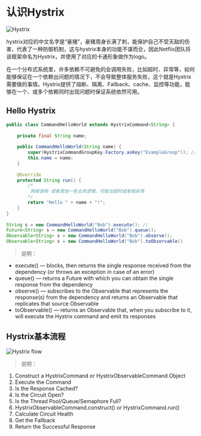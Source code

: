 # 认识Hystrix

![Hystrix](https://images2017.cnblogs.com/blog/719930/201709/719930-20170903171704624-1917697781.png)

hystrix对应的中文名字是“豪猪”，豪猪周身长满了刺，能保护自己不受天敌的伤害，代表了一种防御机制，这与hystrix本身的功能不谋而合，因此Netflix团队将该框架命名为Hystrix，并使用了对应的卡通形象做作为logo。

在一个分布式系统里，许多依赖不可避免的会调用失败，比如超时、异常等，如何能够保证在一个依赖出问题的情况下，不会导致整体服务失败，这个就是Hystrix需要做的事情。Hystrix提供了熔断、隔离、Fallback、cache、监控等功能，能够在一个、或多个依赖同时出现问题时保证系统依然可用。

## Hello Hystrix

```Java
public class CommandHelloWorld extends HystrixCommand<String> {
 
    private final String name;
 
    public CommandHelloWorld(String name) {
        super(HystrixCommandGroupKey.Factory.asKey("ExampleGroup")); //必须
        this.name = name;
    }
 
    @Override
    protected String run() {
        /*
         网络调用 或者其他一些业务逻辑，可能会超时或者抛异常
        */
        return "Hello " + name + "!";
    }
}
  
String s = new CommandHelloWorld("Bob").execute(); //
Future<String> s = new CommandHelloWorld("Bob").queue();
Observable<String> s = new CommandHelloWorld("Bob").observe();
Observable<String> s = new CommandHelloWorld("Bob").toObservable()
```

> 说明：

- execute() — blocks, then returns the single response received from the dependency (or throws an exception in case of an error)
- queue() — returns a Future with which you can obtain the single response from the dependency
- observe() — subscribes to the Observable that represents the response(s) from the dependency and returns an Observable that replicates that source Observable
- toObservable() — returns an Observable that, when you subscribe to it, will execute the Hystrix command and emit its responses

## Hystrix基本流程

![Hystrix flow](https://images2017.cnblogs.com/blog/719930/201709/719930-20170903172107968-1042509260.png)

> 说明：

1. Construct a HystrixCommand or HystrixObservableCommand Object
2. Execute the Command
3. Is the Response Cached?
4. Is the Circuit Open?
5. Is the Thread Pool/Queue/Semaphore Full?
6. HystrixObservableCommand.construct() or HystrixCommand.run()
7. Calculate Circuit Health
8. Get the Fallback
9. Return the Successful Response